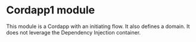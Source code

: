 # Cordapp1 module

This module is a Cordapp with an initiating flow. It also defines a domain.
It does not leverage the Dependency Injection container.